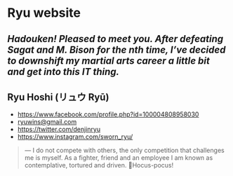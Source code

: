 # Ryu website #

*Hadouken! Pleased to meet you. After defeating Sagat and M. Bison for the nth time, I’ve decided to downshift my martial arts career a little bit and get into this IT thing.*
------
## Ryu Hoshi (リュウ Ryū)
* https://www.facebook.com/profile.php?id=100004808958030
* ryuwins@gmail.com
* https://twitter.com/denjinryu
* https://www.instagram.com/sworn_ryu/

 > ― I do not compete with others, the only competition that challenges me is myself. As a fighter, friend and an employee I am known as contemplative, tortured and driven.
🧙Hocus-pocus!